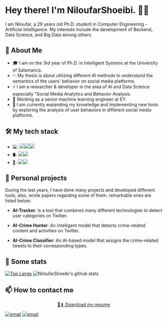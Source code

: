 # Hey there! I'm NiloufarShoeibi. 👩‍💻

I am Niloufar, a 29 years old Ph.D. student in Computer Engineering - Artificial Intelligence. My interests include the development of Backend, Data Science, and Big Data among
others.

## 💬  About Me  
- 🎓 I am on the 3rd year of Ph.D. in Intelligent Systems at the University of Salamanca.
- ✨ My thesis is about utilizing different AI methods to understand the semantics of the users' behavior on social media platforms.
- ⚡ I am a researcher & developer in the area of AI and Data Science especially "Social Media Analytics and Behavior Analysis.
- 💼 Working as a senior machine learning engineer at EY. 
- 🌱 I am currently expanding my knowledge and implementing new tools by exploring the analysis of user behaviors in different social media platforms.

## 🛠 My tech stack
- 💻: <img src="https://img.shields.io/badge/python%20-%2314354C.svg?&style=for-the-badge&logo=python&logoColor=white"/><img src="https://img.shields.io/badge/C%2B%2B-00599C?style=for-the-badge&logo=c%2B%2B&logoColor=white"/><img src="https://img.shields.io/badge/flask%20-%23000.svg?&style=for-the-badge&logo=flask&logoColor=white" />
- 🛢: <img src="https://img.shields.io/badge/MongoDB-%234ea94b.svg?&style=for-the-badge&logo=mongodb&logoColor=white" /><img src="https://img.shields.io/badge/mysql-%2300f.svg?&style=for-the-badge&logo=mysql&logoColor=white"/>
- 🔧: <img src="https://img.shields.io/badge/Git-%23F05032.svg?&style=for-the-badge&logo=Git&logoColor=white" /><img src="https://img.shields.io/badge/GitHub%20Actions-%232088FF.svg?&style=for-the-badge&logo=GitHub%20Actions&logoColor=white">

## 🎯 Personal projects
During the last years, I have done many projects and developed different tools, also, wrote papers regarding some of them. remarkable ones are listed below:

- **AI-Tracker**: is a tool that combines many different technologies to detect user categories on Twitter.

- **AI-Crime Hunter**: An intelligent model that detects crime-related content and activities on Twitter.

- **AI-Crime Classifier**: An AI-based model that assigns the crime-related tweets to their corresponding types.


## 🚀 Some stats
  [![Top Langs](https://github-readme-stats.vercel.app/api/top-langs/?username=NiloufarShoeibi&layout=compact&hide=Ada,Makefile&langs_count=20)](https://github.com/anuraghazra/github-readme-stats)
  ![NiloufarShoeibi's github stats](https://github-readme-stats.vercel.app/api?username=NiloufarShoeibi&count_private=true)


## 📫 How to contact me
<p align="center">
 <a href="https://github.com/NiloufarShoeibi/NiloufarShoeibi/raw/master/resume.pdf"> 📄⬇ Download my resume  </a>
 </p>
<p align="center">
  
<a href="https://scholar.google.com/citations?user=G1iOSkAAAAAJ&hl=en&oi=ao#" src="https://img.shields.io/badge/scholar.google-%8abb5f.svg?&style=for-the-badge&logo=scholar.google&logoColor=white"></a>
  
<a href="https://www.linkedin.com/in/niloufar-shoeibi-945ab394/" src="https://img.shields.io/badge/linkedin-%230077B5.svg?&style=for-the-badge&logo=linkedin&logoColor=white"></a>

<a href="mailto:Niloufar.Shoeibi@usal.es"><img alt="email" src="https://img.shields.io/badge/gmail-%23D14836.svg?&style=for-the-badge&logo=gmail&logoColor=white"></a>
<a href="mailto:Niloufar.Shoeibi@gmail.com"><img alt="email" src="https://img.shields.io/badge/gmail-%23D14836.svg?&style=for-the-badge&logo=gmail&logoColor=white"></a>


